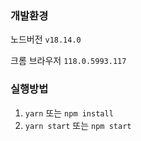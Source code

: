 ### 개발환경

노드버전 `v18.14.0`

크롬 브라우저 `118.0.5993.117`

### 실행방법

1. `yarn` 또는 `npm install`
2. `yarn start` 또는 `npm start`
